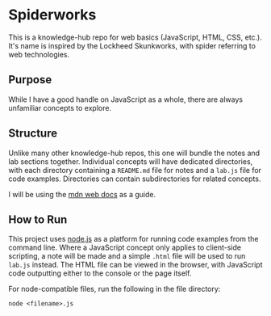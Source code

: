 # Spiderworks
This is a knowledge-hub repo for web basics (JavaScript, HTML, CSS, etc.). It's name is inspired by the Lockheed Skunkworks, with spider referring to web technologies.

## Purpose
While I have a good handle on JavaScript as a whole, there are always unfamiliar concepts to explore.

## Structure
Unlike many other knowledge-hub repos, this one will bundle the notes and lab sections together. Individual concepts will have dedicated directories, with each directory containing a `README.md` file for notes and a `lab.js` file for code examples. Directories can contain subdirectories for related concepts.

I will be using the [mdn web docs](https://developer.mozilla.org/en-US/docs/Web/JavaScript) as a guide. 

## How to Run
This project uses [node.js](https://nodejs.org/) as a platform for running code examples from the command line. Where a JavaScript concept only applies to client-side scripting, a note will be made and a simple `.html` file will be used to run `lab.js` instead. The HTML file can be viewed in the browser, with JavaScript code outputting either to the console or the page itself.

For node-compatible files, run the following in the file directory:

```
node <filename>.js
```
